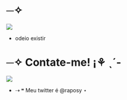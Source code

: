 # ─✧ 

![](https://i.pinimg.com/564x/ef/53/74/ef5374355758afaf6c83dc1f6c4b2b4c.jpg)


-  odeio existir


 







# ─✧ Contate-me! ¡⚘ ˎ´-

![](https://i.pinimg.com/564x/ec/ef/17/ecef178fb49cbe4dadfe5e8c052269a5.jpg)

- ⇢ ❝ Meu twitter é @raposy ⋆



